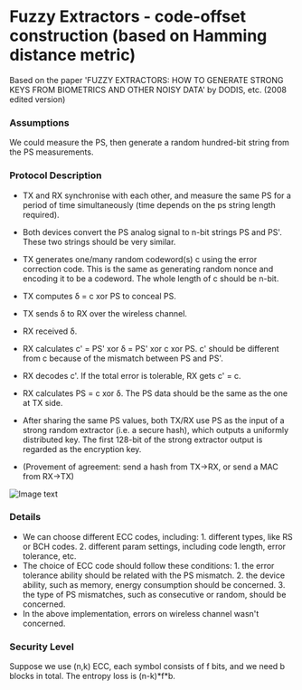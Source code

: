# Fuzzy Extractors - code-offset construction (based on Hamming distance metric)

Based on the paper 'FUZZY EXTRACTORS: HOW TO GENERATE STRONG KEYS FROM BIOMETRICS AND OTHER NOISY DATA' by DODIS, etc. (2008 edited version)

### Assumptions
We could measure the PS, then generate a random hundred-bit string from the PS measurements.

### Protocol Description

- TX and RX synchronise with each other, and measure the same PS for a period of time simultaneously (time depends on the ps string length required).
- Both devices convert the PS analog signal to n-bit strings PS and PS'. These two strings should be very similar. 
- TX generates one/many random codeword(s) c using the error correction code. This is the same as generating random nonce and encoding it to be a codeword. The whole length of c should be n-bit.
- TX computes δ = c xor PS to conceal PS.
- TX sends δ to RX over the wireless channel.
- RX received δ. 
- RX calculates c' = PS' xor δ = PS' xor c xor PS. c' should be different from c because of the mismatch between PS and PS'.
- RX decodes c'. If the total error is tolerable, RX gets c' = c.
- RX calculates PS = c xor δ. The PS data should be the same as the one at TX side.
- After sharing the same PS values, both TX/RX use PS as the input of a strong random extractor (i.e. a secure hash), which outputs a uniformly distributed key. The first 128-bit of the strong extractor output is regarded as the encryption key.

- (Provement of agreement: send a hash from TX->RX, or send a MAC from RX->TX)

![Image text](https://github.com/MrZMN/Implementation-of-PS-based-key-distribution-methods/blob/master/images/Code-offset%20fuzzy%20extractor.png)

### Details

- We can choose different ECC codes, including: 1. different types, like RS or BCH codes. 2. different param settings, including code length, error tolerance, etc. 
- The choice of ECC code should follow these conditions: 1. the error tolerance ability should be related with the PS mismatch. 2. the device ability, such as memory, energy consumption should be concerned. 3. the type of PS mismatches, such as consecutive or random, should be concerned.
- In the above implementation, errors on wireless channel wasn't concerned.

### Security Level

Suppose we use (n,k) ECC, each symbol consists of f bits, and we need b blocks in total. The entropy loss is (n-k)\*f\*b. 
